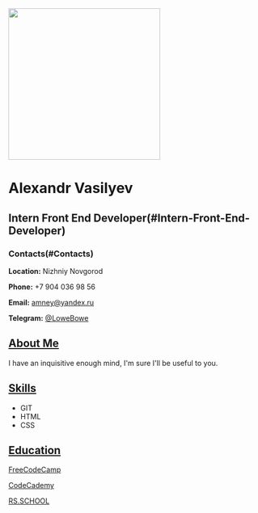 <img src="https://sun9-35.userapi.com/impg/GFPOw2vc_AgAS9x8wzNvmngwBSd0-Bl2ouRSaA/9y2RkvVnwl0.jpg?size=1620x2160&quality=96&sign=a4bf2fb7104f35e2616808b38d24fca6&type=album" width="300" height="300" />

# Alexandr Vasilyev

## Intern Front End Developer(#Intern-Front-End-Developer)

### Contacts(#Contacts)

**Location:** Nizhniy Novgorod

**Phone:** +7 904 036 98 56

**Email:** amney@yandex.ru

**Telegram:** [@LoweBowe](https://t.me/LoweBowe)

## [About Me](#About-Me)

I have an inquisitive enough mind, I'm sure I'll be useful to you.

## [Skills](#Skills)

- GIT
- HTML
- CSS

## [Education](#Education)

[FreeCodeCamp](https://freecodecamp.org)

[CodeCademy](codecademy.com)

[RS.SCHOOL](https://rs.school)

